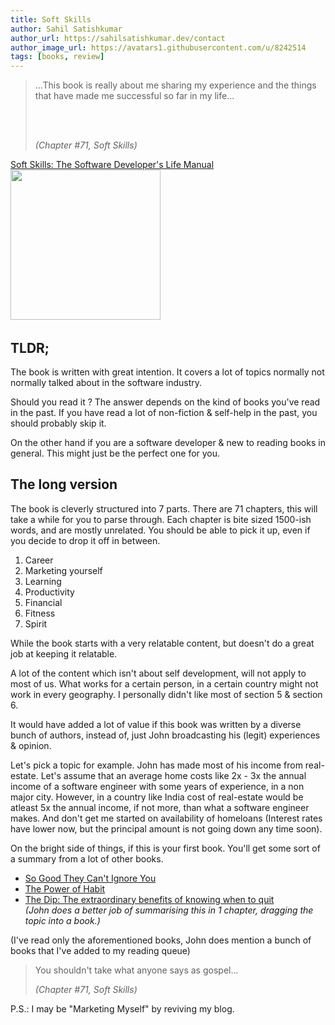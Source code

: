 ```yaml
---
title: Soft Skills
author: Sahil Satishkumar
author_url: https://sahilsatishkumar.dev/contact
author_image_url: https://avatars1.githubusercontent.com/u/8242514
tags: [books, review]
---
```


<blockquote>
...This book is really about me sharing my experience and the things that have made me successful so far in my life...

<br/><br/>

_(Chapter #71, Soft Skills)_

</blockquote>

<div style={{display: "flex", flexDirection: "column", alignItems: "center"}}>
<a href="https://www.amazon.in/gp/product/B079WY7ZJK/ref=as_li_ss_il?ie=UTF8&linkCode=li3&tag=sahrckr07-21&linkId=fd638e65c93e9c0c646cea96f7b7e92b" target="_blank">Soft Skills: The Software Developer's Life Manual</a>
<img border="0" width="240" src="https://images.manning.com/360/480/resize/book/0/54e56db-260b-46a7-b15d-ad4dfa39a867/sonmez.png" />
<img src="https://ir-in.amazon-adsystem.com/e/ir?t=sahrckr07-21&l=li3&o=31&a=B079WY7ZJK" width="1" height="1" border="0" alt="" />
</div>

<!--truncate-->

## TLDR;

The book is written with great intention. It covers a lot of topics normally not normally talked about in the software industry.

Should you read it ? The answer depends on the kind of books you've read in the past. If you have read a lot of non-fiction & self-help in the past, you should probably skip it.

On the other hand if you are a software developer & new to reading books in general. This might just be the perfect one for you.

## The long version

The book is cleverly structured into 7 parts. There are 71 chapters, this will take a while for you to parse through. Each chapter is bite sized 1500-ish words, and are mostly unrelated. You should be able to pick it up, even if you decide to drop it off in between.

1. Career
2. Marketing yourself
3. Learning
4. Productivity
5. Financial
6. Fitness
7. Spirit

While the book starts with a very relatable content, but doesn't do a great job at keeping it relatable.

A lot of the content which isn't about self development, will not apply to most of us. What works for a certain person, in a certain country might not work in every geography. I personally didn't like most of section 5 & section 6.

It would have added a lot of value if this book was written by a diverse bunch of authors, instead of, just John broadcasting his (legit) experiences & opinion.

Let's pick a topic for example. John has made most of his income from real-estate. Let's assume that an average home costs like 2x - 3x the annual income of a software engineer with some years of experience, in a non major city. However, in a country like India cost of real-estate would be atleast 5x the annual income, if not more, than what a software engineer makes. And don't get me started on availability of homeloans (Interest rates have lower now, but the principal amount is not going down any time soon).

On the bright side of things, if this is your first book. You'll get some sort of a summary from a lot of other books.

- [So Good They Can't Ignore You](https://amzn.to/3aBWbLu)
- [The Power of Habit](https://amzn.to/3g2Jc6y)
- [The Dip: The extraordinary benefits of knowing when to quit](https://amzn.to/3g0dBCr)  
  _(John does a better job of summarising this in 1 chapter, dragging the topic into a book.)_

(I've read only the aforementioned books, John does mention a bunch of books that I've added to my reading queue)

<blockquote>

You shouldn't take what anyone says as gospel...

_(Chapter #71, Soft Skills)_

</blockquote>

P.S.: I may be "Marketing Myself" by reviving my blog.
